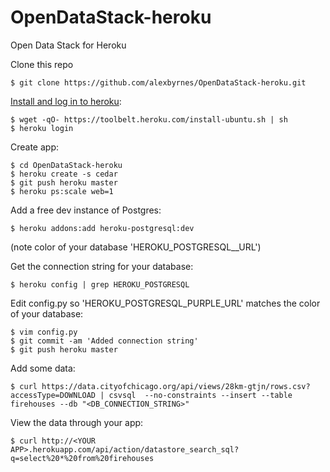 OpenDataStack-heroku
====================

Open Data Stack for Heroku

Clone this repo

    $ git clone https://github.com/alexbyrnes/OpenDataStack-heroku.git
  
[Install and log in to heroku](https://devcenter.heroku.com/articles/quickstart):

    $ wget -qO- https://toolbelt.heroku.com/install-ubuntu.sh | sh
    $ heroku login

Create app:

    $ cd OpenDataStack-heroku
    $ heroku create -s cedar
    $ git push heroku master
    $ heroku ps:scale web=1

Add a free dev instance of Postgres:

    $ heroku addons:add heroku-postgresql:dev

(note color of your database 'HEROKU_POSTGRESQL_<COLOR>_URL')

Get the connection string for your database:

    $ heroku config | grep HEROKU_POSTGRESQL

Edit config.py so 'HEROKU_POSTGRESQL_PURPLE_URL' matches the color of your database:

    $ vim config.py
    $ git commit -am 'Added connection string'
    $ git push heroku master
    
Add some data:

    $ curl https://data.cityofchicago.org/api/views/28km-gtjn/rows.csv?accessType=DOWNLOAD | csvsql  --no-constraints --insert --table firehouses --db "<DB_CONNECTION_STRING>"

View the data through your app:

    $ curl http://<YOUR APP>.herokuapp.com/api/action/datastore_search_sql?q=select%20*%20from%20firehouses  


    
